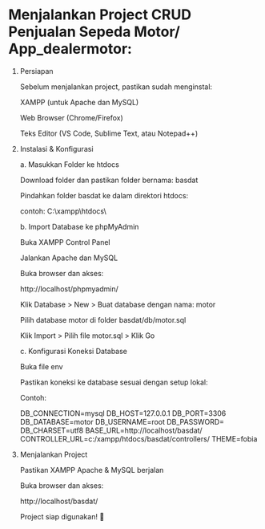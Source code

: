 # Menjalankan Project CRUD Penjualan Sepeda Motor/ App_dealermotor:

1. Persiapan

	Sebelum menjalankan project, pastikan sudah menginstal:

	XAMPP (untuk Apache dan MySQL)

	Web Browser (Chrome/Firefox)

	Teks Editor (VS Code, Sublime Text, atau Notepad++)

2. Instalasi & Konfigurasi

   a. Masukkan Folder ke htdocs

	Download folder dan pastikan folder bernama: basdat

	Pindahkan folder basdat ke dalam direktori htdocs:

	contoh: C:\xampp\htdocs\

   b. Import Database ke phpMyAdmin

	Buka XAMPP Control Panel

	Jalankan Apache dan MySQL

	Buka browser dan akses:

	http://localhost/phpmyadmin/

	Klik Database > New > Buat database dengan nama: motor

	Pilih database motor di folder basdat/db/motor.sql

	Klik Import > Pilih file motor.sql > Klik Go

   c. Konfigurasi Koneksi Database

	Buka file env 

	Pastikan koneksi ke database sesuai dengan setup lokal:

      Contoh:

	DB_CONNECTION=mysql
    	DB_HOST=127.0.0.1
    	DB_PORT=3306
    	DB_DATABASE=motor
    	DB_USERNAME=root
    	DB_PASSWORD=
    	DB_CHARSET=utf8
    	BASE_URL=http://localhost/basdat/
    	CONTROLLER_URL=c:/xampp/htdocs/basdat/controllers/
    	THEME=fobia



3. Menjalankan Project

	Pastikan XAMPP Apache & MySQL berjalan

	Buka browser dan akses:

	http://localhost/basdat/

	Project siap digunakan! 🎉
